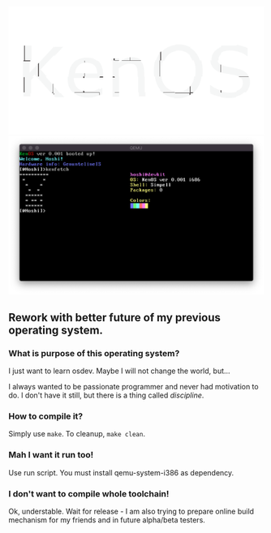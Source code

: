 ![KenOS_logo](logo.png)
![KenOS_preview](preview.png)
## Rework with better future of my previous operating system.

### What is purpose of this operating system?
I just want to learn osdev. Maybe I will not change the world, but...

I always wanted to be passionate programmer and never had motivation to do. I don't have it still, but there is a thing called *discipline*.

### How to compile it?
Simply use `make`. To cleanup, `make clean`.

### Mah I want it run too!
Use run script. You must install qemu-system-i386 as dependency.

### I don't want to compile whole toolchain!
Ok, understable. Wait for release - I am also trying to prepare online build mechanism for my friends and in future alpha/beta testers.
